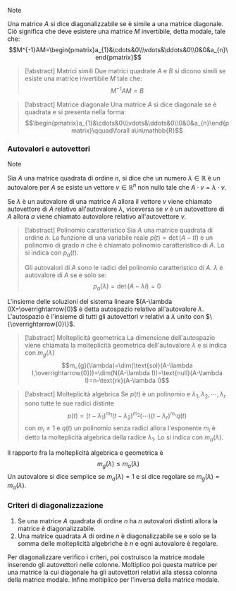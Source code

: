 >[!note]
>Una matrice $A$ si dice diagonalizzabile se è simile a una matrice diagonale. Ciò significa che deve esistere una matrice $M$ invertibile, detta modale, tale che:
>$$M^{-1}AM=\begin{pmatrix}a_{1}&\cdots&0\\\vdots&\ddots&0\\0&0&a_{n}\end{pmatrix}$$

>[!abstract] Matrici simili
>Due matrici quadrate $A$ e $B$ si dicono simili se esiste una matrice invertibile $M$ tale che: $$M^{-1}AM=B$$

>[!abstract] Matrice diagonale
>Una matrice $A$ si dice diagonale se è quadrata e si presenta nella forma: $$\begin{pmatrix}a_{1}&\cdots&0\\\vdots&\ddots&0\\0&0&a_{n}\end{pmatrix}\qquad\forall a\in\mathbb{R}$$
### Autovalori e autovettori

>[!note]
>Sia $A$ una matrice quadrata di ordine $n$, si dice che un numero $\lambda\in\mathbb{R}$ è un autovalore per $A$ se esiste un vettore $v\in\mathbb{R}^{n}$ non nullo tale che $A\cdot v=\lambda\cdot v$.
>
>Se $\lambda$ è un autovalore di una matrice $A$ allora il vettore $v$ viene chiamato autovettore di $A$ relativo all'autovalore $\lambda$, viceversa se $v$ è un autovettore di $A$ allora $a$ viene chiamato autovalore relativo all'autovettore $v$.

>[!abstract] Polinomio caratteristico
>Sia $A$ una matrice quadrata di ordine $n$. La funzione di una variabile reale $p(t)=\det(A-tI)$ è un polinomio di grado $n$ che è chiamato polinomio caratteristico di $A$. Lo si indica con $p_{a}(t)$.
>
>Gli autovalori di $A$ sono le radici del polinomio caratteristico di $A$. $\lambda$ è autovalore di $A$ se e solo se: $$p_{a}(\lambda)=\det(A-\lambda I)=0$$

L'insieme delle soluzioni del sistema lineare $(A-\lambda I)X=\overrightarrow{0}$ è detta autospazio relativo all'autovalore $\lambda$. L'autospazio è l'insieme di tutti gli autovettori $v$ relativi a $\lambda$ unito con $\{\overrightarrow{0}\}$.

>[!abstract] Molteplicità geometrica
>La dimensione dell'autospazio viene chiamata la molteplicità geometrica dell'autovalore $\lambda$ e si indica con $m_{g}(\lambda)$
>$$m_{g}(\lambda)=\dim(\text{sol}(A-\lambda I,\overrightarrow{0}))=\dim(N(A-\lambda I))=\text{null}(A-\lambda I)=n-\text{rk}(A-\lambda I)$$

>[!abstract] Molteplicità algebrica
>Se $p(t)$ è un polinomio e $\lambda_{1},\lambda_{2},\cdots,\lambda_{r}$ sono tutte le sue radici distinte $$p(t)=(t-\lambda_{1})^{m_{1}}(t-\lambda_{2})^{m_{2}}(\cdots)(t-\lambda_{r})^{m_{r}}q(t)$$con $m_{i}\geq 1$ e $q(t)$ un polinomio senza radici allora l'esponente $m_{i}$ è detto la molteplicità algebrica della radice $\lambda_{1}$. Lo si indica con $m_{a}(\lambda)$.

Il rapporto fra la molteplicità algebrica e geometrica è $$m_{g}(\lambda)\leq m_{a}(\lambda)$$
Un autovalore si dice semplice se $m_{a}(\lambda)=1$ e si dice regolare se $m_{g}(\lambda)=m_{a}(\lambda)$.

### Criteri di diagonalizzazione

1. Se una matrice $A$ quadrata di ordine $n$ ha $n$ autovalori distinti allora la matrice è diagonalizzabile.
2. Una matrice quadrata $A$ di ordine $n$ è diagonalizzabile se e solo se la somma delle molteplicità algebriche è $n$ e ogni autovalore è regolare.

Per diagonalizzare verifico i criteri, poi costruisco la matrice modale inserendo gli autovettori nelle colonne. Moltiplico poi questa matrice per una matrice la cui diagonale ha gli autovettori relativi alla stessa colonna della matrice modale. Infine moltiplico per l'inversa della matrice modale.